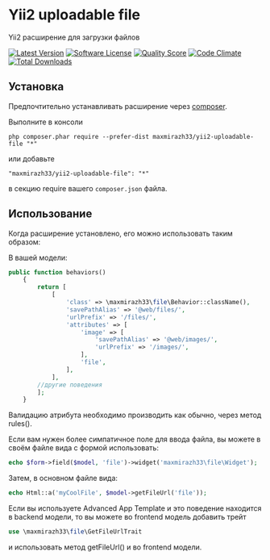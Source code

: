 Yii2 uploadable file
==================================
Yii2 расширение для загрузки файлов

[![Latest Version](https://img.shields.io/github/release/maxmirazh33/yii2-uploadable-file.svg?style=flat-square)](https://github.com/maxmirazh33/yii2-uploadable-file/releases)
[![Software License](https://img.shields.io/badge/license-MIT-blue.svg?style=flat-square)](https://github.com/maxmirazh33/yii2-uploadable-file/blob/master/LICENSE.md)
[![Quality Score](https://img.shields.io/scrutinizer/g/maxmirazh33/yii2-uploadable-file.svg?style=flat-square)](https://scrutinizer-ci.com/g/maxmirazh33/yii2-uploadable-file)
[![Code Climate](https://img.shields.io/codeclimate/github/maxmirazh33/yii2-uploadable-file.svg?style=flat-square)](https://codeclimate.com/github/maxmirazh33/yii2-uploadable-file)
[![Total Downloads](https://img.shields.io/packagist/dt/maxmirazh33/yii2-uploadable-file.svg?style=flat-square)](https://packagist.org/packages/maxmirazh33/yii2-uploadable-file)

Установка
------------

Предпочтительно устанавливать расширение через [composer](http://getcomposer.org/download/).

Выполните в консоли

```
php composer.phar require --prefer-dist maxmirazh33/yii2-uploadable-file "*"
```

или добавьте

```
"maxmirazh33/yii2-uploadable-file": "*"
```

в секцию require вашего `composer.json` файла.


Использование
-----

Когда расширение установлено, его можно использовать таким образом:

В вашей модели:
```php
public function behaviors()
    {
        return [
            [
                'class' => \maxmirazh33\file\Behavior::className(),
                'savePathAlias' => '@web/files/',
                'urlPrefix' => '/files/',
                'attributes' => [
                    'image' => [
                        'savePathAlias' => '@web/images/',
                        'urlPrefix' => '/images/',
                    ],
                    'file',
                ],
            ],
        //другие поведения
        ];
    }
```
Валидацию атрибута необходимо производить как обычно, через метод rules().

Если вам нужен более симпатичное поле для ввода файла, вы можете в своём файле вида с формой использовать:
```php
echo $form->field($model, 'file')->widget('maxmirazh33\file\Widget');
```

Затем, в основном файле вида:
```php
echo Html::a('myCoolFile', $model->getFileUrl('file'));
```

Если вы используете Advanced App Template и это поведение находится в backend модели, то вы можете во frontend модель
добавить трейт
```php
use \maxmirazh33\file\GetFileUrlTrait
```
и использовать метод getFileUrl() и во frontend модели.
